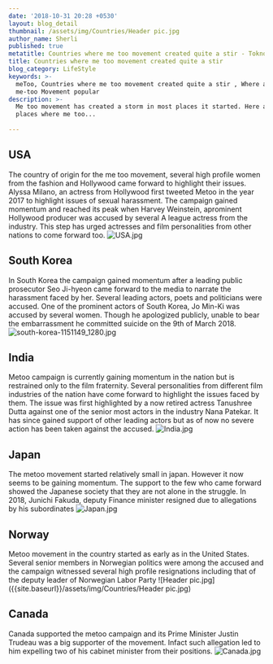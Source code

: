 ```yaml
---
date: '2018-10-31 20:28 +0530'
layout: blog_detail
thumbnail: /assets/img/Countries/Header pic.jpg
author_name: Sherli
published: true
metatitle: Countries where me too movement created quite a stir - Toknowisgood
title: Countries where me too movement created quite a stir
blog_category: LifeStyle
keywords: >-
  meToo, Countries where me too movement created quite a stir , Where all were
  me-too Movement popular
description: >-
  Me too movement has created a storm in most places it started. Here are few
  places where me too...
  
---
```


## USA

The country of origin for the me too movement, several high profile women from the fashion and Hollywood came forward to highlight their issues. Alyssa Milano, an actress from Hollywood first tweeted Metoo in the year 2017 to highlight issues of sexual harassment. The campaign gained momentum and reached its peak when Harvey Weinstein, aprominent Hollywood producer was accused by several A league actress from the industry. This step has urged actresses and film personalities from other nations to come forward too.
![USA.jpg]({{site.baseurl}}/assets/img/Countries/USA.jpg)

## South Korea

In South Korea the campaign gained momentum after a leading public prosecutor Seo Ji-hyeon came forward to the media to narrate the harassment faced by her. Several leading actors, poets and politicians were accused. One of the prominent actors of South Korea, Jo Min-Ki was accused by several women. Though he apologized publicly, unable to bear the embarrassment he committed suicide on the 9th of March 2018.
![south-korea-1151149_1280.jpg]({{site.baseurl}}/assets/img/Countries/south-korea-1151149_1280.jpg)

## India

Metoo campaign is currently gaining momentum in the nation but is restrained only to the film fraternity. Several personalities from different film industries of the nation have come forward to highlight the issues faced by them. The issue was first highlighted by a now retired actress Tanushree Dutta against one of the senior most actors in the industry Nana Patekar. It has since gained support of other leading actors but as of now no severe action has been taken against the accused.
![India.jpg]({{site.baseurl}}/assets/img/Countries/India.jpg)

## Japan

The metoo movement started relatively small in japan. However it now seems to be gaining momentum. The support to the few who came forward showed the Japanese society that they are not alone in the struggle. In 2018, Junichi Fakuda, deputy Finance minister resigned due to allegations by his subordinates
![Japan.jpg]({{site.baseurl}}/assets/img/Countries/Japan.jpg)

## Norway

Metoo movement in the country started as early as in the United States. Several senior members in Norwegian politics were among the accused and the campaign witnessed several high profile resignations including that of the deputy leader of Norwegian Labor Party
![Header pic.jpg]({{site.baseurl}}/assets/img/Countries/Header pic.jpg)

## Canada

Canada supported the metoo campaign and its Prime Minister Justin Trudeau was a big supporter of the movement. Infact such allegation led to him expelling two of his cabinet minister from their positions.
![Canada.jpg]({{site.baseurl}}/assets/img/Countries/Canada.jpg)

